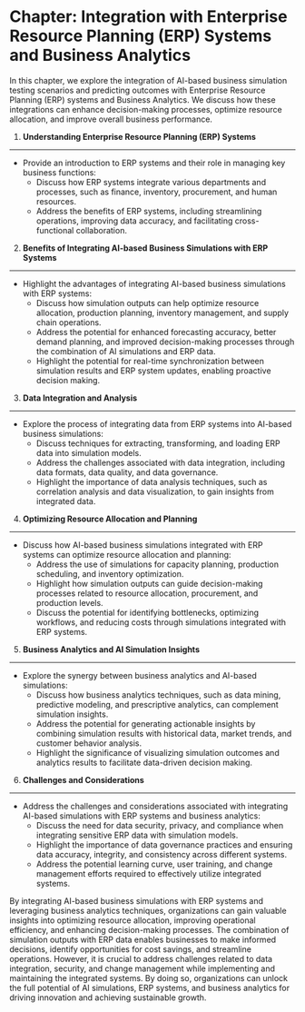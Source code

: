 Chapter: Integration with Enterprise Resource Planning (ERP) Systems and Business Analytics
===========================================================================================

In this chapter, we explore the integration of AI-based business simulation testing scenarios and predicting outcomes with Enterprise Resource Planning (ERP) systems and Business Analytics. We discuss how these integrations can enhance decision-making processes, optimize resource allocation, and improve overall business performance.

1. **Understanding Enterprise Resource Planning (ERP) Systems**
---------------------------------------------------------------

* Provide an introduction to ERP systems and their role in managing key business functions:
  * Discuss how ERP systems integrate various departments and processes, such as finance, inventory, procurement, and human resources.
  * Address the benefits of ERP systems, including streamlining operations, improving data accuracy, and facilitating cross-functional collaboration.

2. **Benefits of Integrating AI-based Business Simulations with ERP Systems**
-----------------------------------------------------------------------------

* Highlight the advantages of integrating AI-based business simulations with ERP systems:
  * Discuss how simulation outputs can help optimize resource allocation, production planning, inventory management, and supply chain operations.
  * Address the potential for enhanced forecasting accuracy, better demand planning, and improved decision-making processes through the combination of AI simulations and ERP data.
  * Highlight the potential for real-time synchronization between simulation results and ERP system updates, enabling proactive decision making.

3. **Data Integration and Analysis**
------------------------------------

* Explore the process of integrating data from ERP systems into AI-based business simulations:
  * Discuss techniques for extracting, transforming, and loading ERP data into simulation models.
  * Address the challenges associated with data integration, including data formats, data quality, and data governance.
  * Highlight the importance of data analysis techniques, such as correlation analysis and data visualization, to gain insights from integrated data.

4. **Optimizing Resource Allocation and Planning**
--------------------------------------------------

* Discuss how AI-based business simulations integrated with ERP systems can optimize resource allocation and planning:
  * Address the use of simulations for capacity planning, production scheduling, and inventory optimization.
  * Highlight how simulation outputs can guide decision-making processes related to resource allocation, procurement, and production levels.
  * Discuss the potential for identifying bottlenecks, optimizing workflows, and reducing costs through simulations integrated with ERP systems.

5. **Business Analytics and AI Simulation Insights**
----------------------------------------------------

* Explore the synergy between business analytics and AI-based simulations:
  * Discuss how business analytics techniques, such as data mining, predictive modeling, and prescriptive analytics, can complement simulation insights.
  * Address the potential for generating actionable insights by combining simulation results with historical data, market trends, and customer behavior analysis.
  * Highlight the significance of visualizing simulation outcomes and analytics results to facilitate data-driven decision making.

6. **Challenges and Considerations**
------------------------------------

* Address the challenges and considerations associated with integrating AI-based simulations with ERP systems and business analytics:
  * Discuss the need for data security, privacy, and compliance when integrating sensitive ERP data with simulation models.
  * Highlight the importance of data governance practices and ensuring data accuracy, integrity, and consistency across different systems.
  * Address the potential learning curve, user training, and change management efforts required to effectively utilize integrated systems.

By integrating AI-based business simulations with ERP systems and leveraging business analytics techniques, organizations can gain valuable insights into optimizing resource allocation, improving operational efficiency, and enhancing decision-making processes. The combination of simulation outputs with ERP data enables businesses to make informed decisions, identify opportunities for cost savings, and streamline operations. However, it is crucial to address challenges related to data integration, security, and change management while implementing and maintaining the integrated systems. By doing so, organizations can unlock the full potential of AI simulations, ERP systems, and business analytics for driving innovation and achieving sustainable growth.
